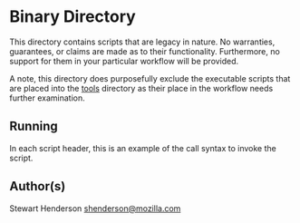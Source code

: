 # Binary Directory

This directory contains scripts that are legacy in nature.  No warranties, 
guarantees, or claims are made as to their functionality.  Furthermore, no 
support for them in your particular workflow will be provided.

A note, this directory does purposefully exclude the executable scripts that 
are placed into the [tools](../tools) directory as their place in the workflow 
needs further examination.

## Running

In each script header, this is an example of the call syntax to invoke the script.

## Author(s)

Stewart Henderson <shenderson@mozilla.com>